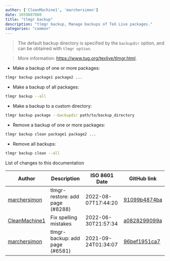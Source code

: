 ```yaml
---
author: ['CleanMachine1', 'marchersimon']
date: 1659887060
title: "tlmgr backup"
description: "tlmgr backup, Manage backups of TeX Live packages."
categories: "common"
---
```

> The default backup directory is specified by the `backupdir` option, and can be obtained with `tlmgr option`.

> More information: <https://www.tug.org/texlive/tlmgr.html>.

- Make a backup of one or more packages:

```bash
tlmgr backup package1 package2 ...
```

- Make a backup of all packages:

```bash
tlmgr backup --all
```

- Make a backup to a custom directory:

```bash
tlmgr backup package --backupdir path/to/backup_directory
```

- Remove a backup of one or more packages:

```bash
tlmgr backup clean package1 package2 ...
```

- Remove all backups:

```bash
tlmgr backup clean --all
```
List of changes to this documentation


Author | Description | ISO 8601 Date | GitHub link
------|-----|-----|-----
[marchersimon](mailto:50295997+marchersimon@users.noreply.github.com) | tlmgr-restore: add page (#8288) | 2022-08-07T17:44:20 | [91099b4874ba](https://github.com/tldr-pages/tldr/commit/91099b4874ba61fd085fc3fbd1a9deda73fdee27)
[CleanMachine1](mailto:78213164+CleanMachine1@users.noreply.github.com) | Fix spelling mistakes | 2022-06-30T21:57:34 | [a0828299099a](https://github.com/tldr-pages/tldr/commit/a0828299099a2224eca625dcf412c341124c5011)
[marchersimon](mailto:50295997+marchersimon@users.noreply.github.com) | tlmgr-backup: add page (#6581) | 2021-09-24T01:34:07 | [96bef1951ca7](https://github.com/tldr-pages/tldr/commit/96bef1951ca7e6ceabb88e487132fd68d2f2e2cc)


